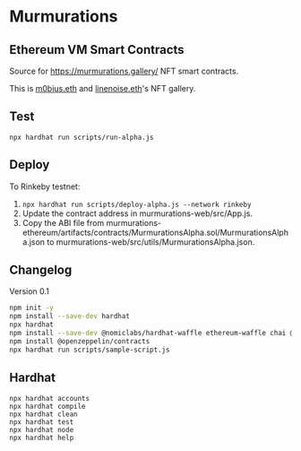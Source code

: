 # Murmurations 
## Ethereum VM Smart Contracts

Source for https://murmurations.gallery/ NFT smart contracts.

This is [m0bius.eth](https://twitter.com/cyclemobius) and [linenoise.eth](https://linenoise.io/)'s NFT gallery.

## Test

`npx hardhat run scripts/run-alpha.js`

## Deploy

To Rinkeby testnet: 
1. `npx hardhat run scripts/deploy-alpha.js --network rinkeby`
2. Update the contract address in murmurations-web/src/App.js.
3. Copy the ABI file from murmurations-ethereum/artifacts/contracts/MurmurationsAlpha.sol/MurmurationsAlpha.json to murmurations-web/src/utils/MurmurationsAlpha.json.

## Changelog

Version 0.1

```bash
npm init -y
npm install --save-dev hardhat
npx hardhat
npm install --save-dev @nomiclabs/hardhat-waffle ethereum-waffle chai @nomiclabs/hardhat-ethers ethers
npm install @openzeppelin/contracts
npx hardhat run scripts/sample-script.js
```

## Hardhat

```shell
npx hardhat accounts
npx hardhat compile
npx hardhat clean
npx hardhat test
npx hardhat node
npx hardhat help
```
